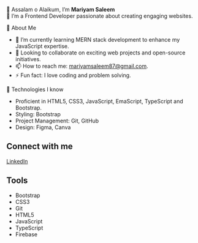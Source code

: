 👋 Assalam o Alaikum, I’m **Mariyam Saleem**  
🌟 I’m a Frontend Developer passionate about creating engaging websites.

 🙋 About Me
- 🌱 I’m currently learning MERN stack development to enhance my JavaScript expertise.
- 💞 Looking to collaborate on exciting web projects and open-source initiatives.
- 📫 How to reach me: [mariyamsaleem87@gmail.com](mailto:mariyamsaleem87@gmail.com).
- ⚡ Fun fact: I love coding and problem solving.

 🚀 Technologies I know
- Proficient in HTML5, CSS3, JavaScript, EmaScript, TypeScript and Bootstrap.
- Styling: Bootstrap
- Project Management: Git, GitHub
- Design: Figma, Canva

## Connect with me
[LinkedIn](https://www.linkedin.com/in/mariyam-saleem-a227052b7/)

## Tools
- Bootstrap
- CSS3
- Git
- HTML5
- JavaScript
- TypeScript
- Firebase
